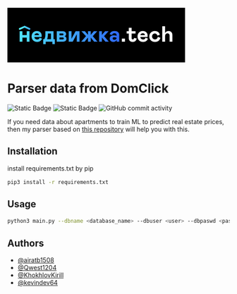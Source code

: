 ![Logo](img/logo.png)
# **Parser data from DomClick**
 ![Static Badge](https://img.shields.io/badge/python-3.11-blue) ![Static Badge](https://img.shields.io/badge/PostgreSQL-16-green) ![GitHub commit activity](https://img.shields.io/github/commit-activity/w/Sirius-2024-AI/parsing_data_DK?color=orange)


If you need data about apartments to train ML to predict real estate prices, then my parser based on [this repository](https://gitlab.com/airatb1508/domclick-parser/-/blob/main/API.org) will help you with this.

## Installation

install requirements.txt by pip 

```bash
pip3 install -r requirements.txt
```
    
## Usage

```bash
python3 main.py --dbname <database_name> --dbuser <user> --dbpaswd <password> --dbhost <host> --dbport <port> --city <file_of_cities>
```


## Authors

- [@airatb1508](https://gitlab.com/airatb1508)
- [@Qwest1204](https://github.com/Qwest1204)
- [@KhokhlovKirill](https://github.com/KhokhlovKirill)
- [@kevindev64](https://github.com/kevindev64)

